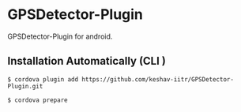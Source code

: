 GPSDetector-Plugin
==================

GPSDetector-Plugin for android.


Installation Automatically (CLI )
-----------------------------------

    $ cordova plugin add https://github.com/keshav-iitr/GPSDetector-Plugin.git

    $ cordova prepare

